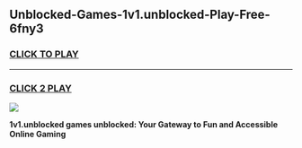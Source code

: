 
## Unblocked-Games-1v1.unblocked-Play-Free-6fny3
<h3>
<a href="https://premium76.site?title=1v1.unblocked&ref=18A1">CLICK TO PLAY</a></h3>
<hr>

<h3>
<a href="https://premium76.site?title=1v1.unblocked&ref=18A1">CLICK 2 PLAY</a>
  
</h3>

<a href="https://premium76.site?title=1v1.unblocked&ref=18A1"><img src="https://clearcache.store/games.png"></a>


**1v1.unblocked games unblocked: Your Gateway to Fun and Accessible Online Gaming**

